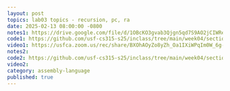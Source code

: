 ```yaml
---
layout: post
topics: lab03 topics - recursion, pc, ra
date: 2025-02-13 08:00:00 -0800
notes1: https://drive.google.com/file/d/1OBcKO3gvab3Qjgn5qd7S9AO2jCIWRex6/view?usp=sharing
code1: https://github.com/usf-cs315-s25/inclass/tree/main/week04/section01
video1: https://usfca.zoom.us/rec/share/BXOhAOyZo8yZh_Oa1IXiWPqIm0W_6g-EwEK_jKHAJf7CEDGDV8YtmKuQihjOFXE8.diiGGdf0ZCFxsToH
notes2: 
code2: https://github.com/usf-cs315-s25/inclass/tree/main/week04/section02
video2: 
category: assembly-language
published: true
---
```

